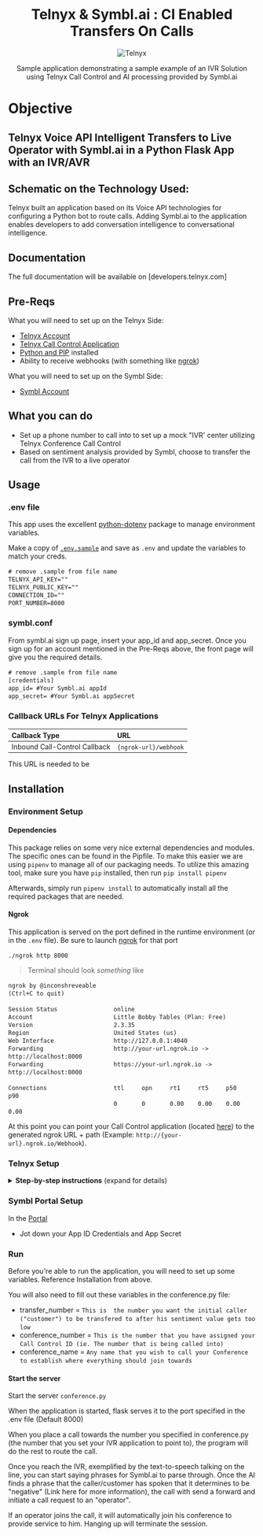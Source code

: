 <div align="center">

# Telnyx & Symbl.ai : CI Enabled Transfers On Calls

![Telnyx](../logo-dark.png)

Sample application demonstrating a sample example of an IVR Solution using Telnyx Call Control and AI processing provided by Symbl.ai


</div>

# Objective
## Telnyx Voice API Intelligent Transfers to Live Operator with Symbl.ai in a Python Flask App with an IVR/AVR 

## Schematic on the Technology Used:
Telnyx built an application based on its Voice API technologies for configuring a Python bot to route calls. Adding Symbl.ai to the application enables developers to add conversation intelligence to conversational intelligence.  

## Documentation

The full documentation will be available on [developers.telnyx.com]

## Pre-Reqs
What you will need to set up on the Telnyx Side:

* [Telnyx Account](https://telnyx.com/sign-up?utm_source=referral&utm_medium=github_referral&utm_campaign=cross-site-link)
* [Telnyx Call Control Application](https://portal.telnyx.com/#/app/call-control/applications)
* [Python and PIP](https://developers.telnyx.com/docs/v2/development/dev-env-setup?lang=python) installed
* Ability to receive webhooks (with something like [ngrok](https://developers.telnyx.com/docs/v2/development/ngrok?utm_source=referral&utm_medium=github_referral&utm_campaign=cross-site-link))


What you will need to set up on the Symbl Side:
* [Symbl Account](https://telnyx.com/sign-up?utm_source=referral&utm_medium=github_referral&utm_campaign=cross-site-link)


## What you can do

* Set up a phone number to call into to set up a mock "IVR' center utilizing Telnyx Conference Call Control
* Based on sentiment analysis provided by Symbl, choose to transfer the call from the IVR to a live operator

## Usage

### .env file

This app uses the excellent [python-dotenv](https://github.com/theskumar/python-dotenv) package to manage environment variables.

Make a copy of [`.env.sample`](./.env.sample) and save as `.env` and update the variables to match your creds.

```
# remove .sample from file name
TELNYX_API_KEY=""
TELNYX_PUBLIC_KEY=""
CONNECTION_ID=""
PORT_NUMBER=8000
```

### symbl.conf
From symbl.ai sign up page, insert your app_id and app_secret. Once you sign up for an account mentioned in the Pre-Reqs above, the front page will give you the required details.

```
# remove .sample from file name
[credentials]
app_id= #Your Symbl.ai appId 
app_secret= #Your Symbl.ai appSecret 
```

### Callback URLs For Telnyx Applications

| Callback Type                    | URL                              |
|:---------------------------------|:---------------------------------|
| Inbound Call-Control Callback  | `{ngrok-url}/webhook`  |

This URL is needed to be 

## Installation

### Environment Setup


#### Dependencies

This package relies on some very nice external dependencies and modules. The specific ones can be found in the Pipfile. 
To make this easier we are using `pipenv` to manage all of our packaging needs. To utilize this amazing tool, make sure you have `pip` installed, then run `pip install pipenv` 

Afterwards, simply run `pipenv install` to automatically install all the required packages that are needed.

#### Ngrok

This application is served on the port defined in the runtime environment (or in the `.env` file). Be sure to launch [ngrok](https://developers.telnyx.com/docs/v2/development/ngrok?utm_source=referral&utm_medium=github_referral&utm_campaign=cross-site-link) for that port
```
./ngrok http 8000
```

> Terminal should look _something_ like

```
ngrok by @inconshreveable                                                                                                                               (Ctrl+C to quit)

Session Status                online
Account                       Little Bobby Tables (Plan: Free)
Version                       2.3.35
Region                        United States (us)
Web Interface                 http://127.0.0.1:4040
Forwarding                    http://your-url.ngrok.io -> http://localhost:8000
Forwarding                    https://your-url.ngrok.io -> http://localhost:8000

Connections                   ttl     opn     rt1     rt5     p50     p90
                              0       0       0.00    0.00    0.00    0.00
```

At this point you can point your Call Control application (located [here](https://portal.telnyx.com/#/app/call-control/applications)) to the generated ngrok URL + path  (Example: `http://{your-url}.ngrok.io/Webhook`).

### Telnyx Setup

<details>
<summary><strong>Step-by-step instructions</strong> (expand for details)</summary><p>

1. Follow the instructions located here for call control setup: https://developers.telnyx.com/docs/v2/call-control/quickstart

2. For the webhook URL that is referenced in the above guide, we will need to replace that with our custom ngrok url that would be generated. (ie. <https://your-url.ngrok.io> ). Since our app.route is targeting "/webhook", we will need to append that to the ngrok url, so it will look something like this https://your-url.ngrok.io/webhook

    ![call control ngrok](./readme_img/step_1_call_control_ngrok.png) 


3. Take note of the Call Control ID that is located on the same page as from above. This will serve as the "CONNECTION_ID" that is referenced in the .env file. Click on the API Keys tab on the left and jot down both "Telnyx API Key" and the "Telnyx Public Key" that are located there. To summarize, you will need:
* CONNECTION_ID (this is your Call Control app ID)
* TELNYX_API_KEY (this is found on the API Keys tab on the left of the portal page)
* TELNYX_PUBLIC_KEY (this is found on the API Keys tab on the left of the portal page)

4. You're good to go!

</details>

### Symbl Portal Setup
In the [Portal](https://platform.symbl.ai/)
* Jot down your App ID Credentials and App Secret

### Run
Before you're able to run the application, you will need to set up some variables. Reference Installation from above.

You will also need to fill out these variables in the conference.py file:
* transfer_number = ```This is  the number you want the initial caller ("customer") to be transfered to after his sentiment value gets too low```
* conference_number = ```This is the number that you have assigned your Call Control ID (ie. The number that is being called into)```
* conference_name = ```Any name that you wish to call your Conference to establish where everything should join towards ```

#### Start the server

Start the server `conference.py`

When the application is started, flask serves it to the port specified in the .env file (Default 8000)

When you place a call towards the number you specified in conference.py (the number that you set your IVR application to point to), the program will do the rest to route the call. 

Once you reach the IVR, exemplified by the text-to-speech talking on the line, you can start saying phrases for Symbl.ai to parse through. Once the AI finds a phrase that the caller/customer has spoken that it determines to be "negative" (Link here for more information), the call with send a forward and initiate a call request to an "operator".

If an operator joins the call, it will automatically join his conference to provide service to him. Hanging up will terminate the session.
